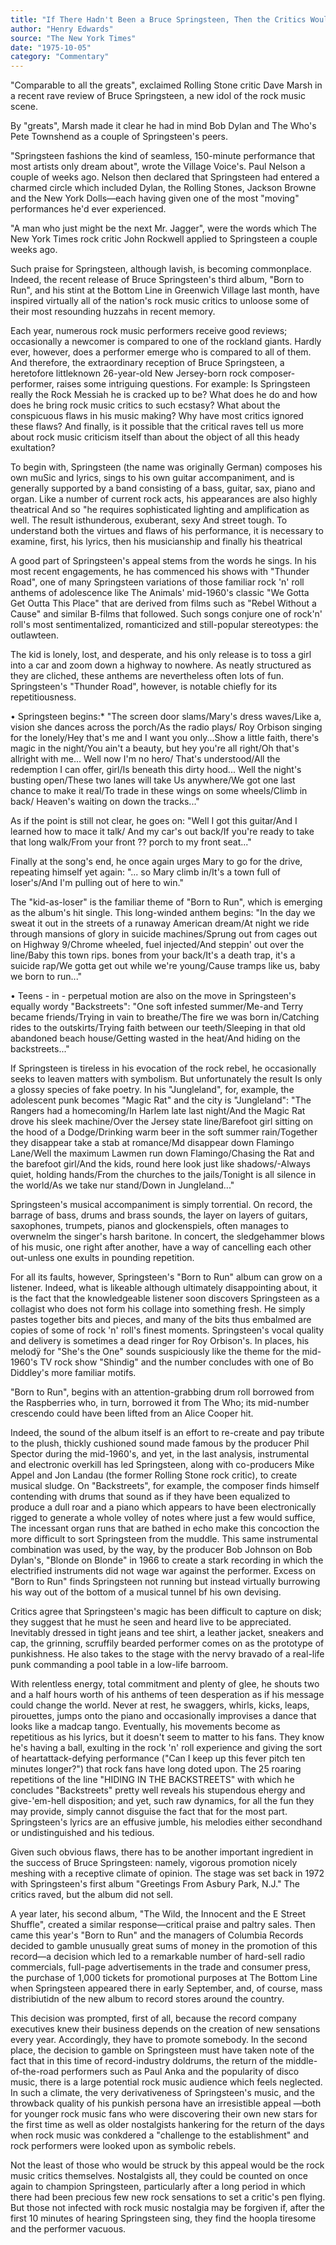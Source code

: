```yaml
---
title: "If There Hadn't Been a Bruce Springsteen, Then the Critics Would Have Made Him Up"
author: "Henry Edwards"
source: "The New York Times"
date: "1975-10-05"
category: "Commentary"
---
```


"Comparable to all the greats", exclaimed Rolling Stone critic Dave Marsh in a recent rave review of Bruce Springsteen, a new idol of the rock music scene.

By "greats", Marsh made it clear he had in mind Bob Dylan and The Who's Pete Townshend as a couple of Springsteen's peers.

"Springsteen fashions the kind of seamless, 150-minute performance that most artists only dream about", wrote the Village Voice's. Paul Nelson a couple of weeks ago. Nelson then declared that Springsteen had entered a charmed circle which included Dylan, the Rolling Stones, Jackson Browne and the New York Dolls—each having given one of the most "moving" performances he'd ever experienced.

"A man who just might be the next Mr. Jagger", were the words which The New York Times rock critic John Rockwell applied to Springsteen a couple weeks ago.

Such praise for Springsteen, although lavish, is becoming commonplace. Indeed, the recent release of Bruce Springsteen's third album, "Born to Run", and his stint at the Bottom Line in Greenwich Village last month, have inspired virtually all of the nation's rock music critics to unloose some of their most resounding huzzahs in recent memory.

Each year, numerous rock music performers receive good reviews; occasionally a newcomer is compared to one of the rockland giants. Hardly ever, however, does a performer emerge who is compared to all of them. And therefore, the extraordinary reception of Bruce Springsteen, a heretofore littleknown 26-year-old New Jersey-born rock composer-performer, raises some intriguing questions. For example: Is Springsteen really the Rock Messiah he is cracked up to be? What does he do and how does he bring rock music critics to such ecstasy? What about the conspicuous flaws in his music making? Why have most critics ignored these flaws? And finally, is it possible that the critical raves tell us more about rock music criticism itself than about the object of all this heady exultation?

To begin with, Springsteen (the name was originally German) composes his own muSic and lyrics, sings to his own guitar accompaniment, and is generally supported by a band consisting of a bass, guitar, sax, piano and organ. Like a number of current rock acts, his appearances are also highly theatrical And so "he requires sophisticated lighting and amplification as well. The result isthunderous, exuberant, sexy And street tough. To understand both the virtues and flaws of his performance, it is necessary to examine, first, his lyrics, then his musicianship and finally his theatrical

A good part of Springsteen's appeal stems from the words he sings. In his most recent engagements, he has commenced his shows with "Thunder Road", one of many Springsteen variations of those familiar rock 'n' roll anthems of adolescence like The Animals' mid-1960's classic "We Gotta Get Outta This Place" that are derived from films such as "Rebel Without a Cause" and similar B-films that followed. Such songs conjure one of rock'n' roll's most sentimentalized, romanticized and still-popular stereotypes: the outlawteen.

The kid is lonely, lost, and desperate, and his only release is to toss a girl into a car and zoom down a highway to nowhere. As neatly structured as they are cliched, these anthems are nevertheless often lots of fun. Springsteen's "Thunder Road", however, is notable chiefly for its repetitiousness.

• Springsteen begins:\* "The screen door slams/Mary's dress waves/Like a, vision she dances across the porch/As the radio plays/ Roy Orbison singing for the lonely/Hey that's me and I want you only...Show a little faith, there's magic in the night/You ain't a beauty, but hey you're all right/Oh that's allright with me... Well now I'm no hero/ That's understood/All the redemption I can offer, girl/Is beneath this dirty hood... Well the night's busting open/These two lanes will take Us anywhere/We got one last chance to make it real/To trade in these wings on some wheels/Climb in back/ Heaven's waiting on down the tracks..."

As if the point is still not clear, he goes on: "Well I got this guitar/And I learned how to mace it talk/ And my car's out back/If you're ready to take that long walk/From your front ?? porch to my front seat..."

Finally at the song's end, he once again urges Mary to go for the drive, repeating himself yet again: "... so Mary climb in/It's a town full of loser's/And I'm pulling out of here to win."

The "kid-as-loser" is the familiar theme of "Born to Run", which is emerging as the album's hit single. This long-winded anthem begins: "In the day we sweat it out in the streets of a runaway American dream/At night we ride through mansions of glory in suicide machines/Sprung out from cages out on Highway 9/Chrome wheeled, fuel injected/And steppin' out over the line/Baby this town rips. bones from your back/It's a death trap, it's a suicide rap/We gotta get out while we're young/Cause tramps like us, baby we born to run..."

• Teens - in - perpetual motion are also on the move in Springsteen's equally wordy "Backstreets": "One soft infested summer/Me-and Terry became friends/Trying in vain to breathe/The fire we was born in/Catching rides to the outskirts/Trying faith between our teeth/Sleeping in that old abandoned beach house/Getting wasted in the heat/And hiding on the backstreets..."

If Springsteen is tireless in his evocation of the rock rebel, he occasionally seeks to leaven matters with symbolism. But unfortunately the result Is only a glossy species of fake poetry. In his "Jungleland", for, example, the adolescent punk becomes "Magic Rat" and the city is "Jungleland": "The Rangers had a homecoming/In Harlem late last night/And the Magic Rat drove his sleek machine/Over the Jersey state line/Barefoot girl sitting on the hood of a Dodge/Drinking warm beer in the soft summer rain/Together they disappear take a stab at romance/Md disappear down Flamingo Lane/Well the maximum Lawmen run down Flamingo/Chasing the Rat and the barefoot girl/And the kids, round here look just like shadows/-Always quiet, holding hands/From the churches to the jails/Tonight is all silence in the world/As we take nur stand/Down in Jungleland..."

Springsteen's musical accompaniment is simply torrential. On record, the barrage of bass, drums and brass sounds, the layer on layers of guitars, saxophones, trumpets, pianos and glockenspiels, often manages to overwnelm the singer's harsh baritone. In concert, the sledgehammer blows of his music, one right after another, have a way of cancelling each other out-unless one exults in pounding repetition.

For all its faults, however, Springsteen's "Born to Run" album can grow on a listener. Indeed, what is likeable although ultimately disappointing about, it is the fact that the knowledgeable listener soon discovers Springsteen as a collagist who does not form his collage into something fresh. He simply pastes together bits and pieces, and many of the bits thus embalmed are copies of some of rock 'n' roll's finest moments. Springsteen's vocal quality and delivery is sometimes a dead ringer for Roy Orbison's. In places, his melodÿ for "She's the One" sounds suspiciously like the theme for the mid-1960's TV rock show "Shindig" and the number concludes with one of Bo Diddley's more familiar motifs.

"Born to Run", begins with an attention-grabbing drum roll borrowed from the Raspberries who, in turn, borrowed it from The Who; its mid-number crescendo could have been lifted from an Alice Cooper hit.

Indeed, the sound of the album itself is an effort to re-create and pay tribute to the plush, thickly cushioned sound made famous by the producer Phil Spector during the mid-1960's, and yet, in the last analysis, instrumental and electronic overkill has led Springsteen, along with co-producers Mike Appel and Jon Landau (the former Rolling Stone rock critic), to create musical sludge. On "Backstreets", for example, the composer finds himself contending with drums that sound as if they have been equalized to produce a dull roar and a piano which appears to have been electronically rigged to generate a whole volley of notes where just a few would suffice, The incessant organ runs that are bathed in echo make this concoction the more difficult to sort Springsteen from the muddle. This same instrumental combination was used, by the way, by the producer Bob Johnson on Bob Dylan's, "Blonde on Blonde" in 1966 to create a stark recording in which the electrified instruments did not wage war against the performer. Excess on "Born to Run" finds Springsteen not running but instead virtually burrowing his way out of the bottom of a musical tunnel bf his own devising.

Critics agree that Springsteen's magic has been difficult to capture on disk; they suggest that he must he seen and heard live to be appreciated. Inevitably dressed in tight jeans and tee shirt, a leather jacket, sneakers and cap, the grinning, scruffily bearded performer comes on as the prototype of punkishness. He also takes to the stage with the nervy bravado of a real-life punk commanding a pool table in a low-life barroom.

With relentless energy, total commitment and plenty of glee, he shouts two and a half hours worth of his anthems of teen desperation as if his message could change the world. Never at rest, he swaggers, whirls, kicks, leaps, pirouettes, jumps onto the piano and occasionally improvises a dance that looks like a madcap tango. Eventually, his movements become as repetitious as his lyrics, but it doesn't seem to matter to his fans. They know he's having a ball, exulting in the rock 'n' roll experience and giving the sort of heartattack-defying performance ("Can I keep up this fever pitch ten minutes longer?") that rock fans have long doted upon. The 25 roaring repetitions of the line "HIDING IN THE BACKSTREETS" with which he concludes "Backstreets" pretty well reveals his stupendous ehergy and give-'em-hell disposition; and yet, such raw dynamics, for all the fun they may provide, simply cannot disguise the fact that for the most part. Springsteen's lyrics are an effusive jumble, his melodies either secondhand or undistinguished and his tedious.

Given such obvious flaws, there has to be another important ingredient in the success of Bruce Springsteen: namely, vigorous promotion nicely meshing with a receptive climate of opinion. The stage was set back in 1972 with Springsteen's first album "Greetings From Asbury Park, N.J." The critics raved, but the album did not sell.

A year later, his second album, "The Wild, the Innocent and the E Street Shuffle", created a similar response—critical praise and paltry sales. Then came this year's "Born to Run" and the managers of Columbia Records decided to gamble unusually great sums of money in the promotion of this record—a decision which led to a remarkable number of hard-sell radio commercials, full-page advertisements in the trade and consumer press, the purchase of 1,000 tickets for promotional purposes at The Bottom Line when Springsteen appeared there in early September, and, of course, mass distribiutidn of the new album to record stores around the country.

This decision was prompted, first of all, because the record company executives knew their business depends on the creation of new sensations every year. Accordingly, they have to promote somebody. In the second place, the decision to gamble on Springsteen must have taken note of the fact that in this time of record-industry doldrums, the return of the middle-of-the-road performers such as Paul Anka and the popularity of disco music, there is a large potential rock music audience which feels neglected. In such a climate, the very derivativeness of Springsteen's music, and the throwback quality of his punkish persona have an irresistible appeal —both for younger rock music fans who were discovering their own new stars for the first time as well as older nostalgists hankering for the return of the days when rock music was conkdered a "challenge to the establishment" and rock performers were looked upon as symbolic rebels.

Not the least of those who would be struck by this appeal would be the rock music critics themselves. Nostalgists all, they could be counted on once again to champion Springsteen, particularly after a long period in which there had been precious few new rock sensations to set a critic's pen flying. But those not infected with rock music nostalgia may be forgiven if, after the first 10 minutes of hearing Springsteen sing, they find the hoopla tiresome and the performer vacuous.
